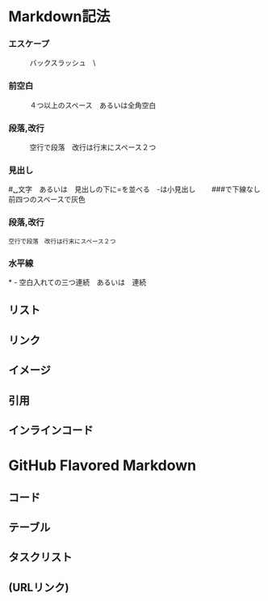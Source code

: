 # Markdown記法
### エスケープ
　　　バックスラッシュ　\  
### 前空白
　　　４つ以上のスペース　あるいは全角空白
### 段落,改行
　　　空行で段落　改行は行末にスペース２つ 
### 見出し　
   #␣文字　あるいは　見出しの下に=を並べる　-は小見出し　　 ###で下線なし　　
   　前四つのスペースで灰色

### 段落,改行
    空行で段落　改行は行末にスペース２つ

### 水平線
\* \-   空白入れての三つ連続　あるいは　連続
## リスト
## リンク
## イメージ
## 引用
## インラインコード

# GitHub Flavored Markdown
## コード
## テーブル
## タスクリスト
## (URLリンク)
